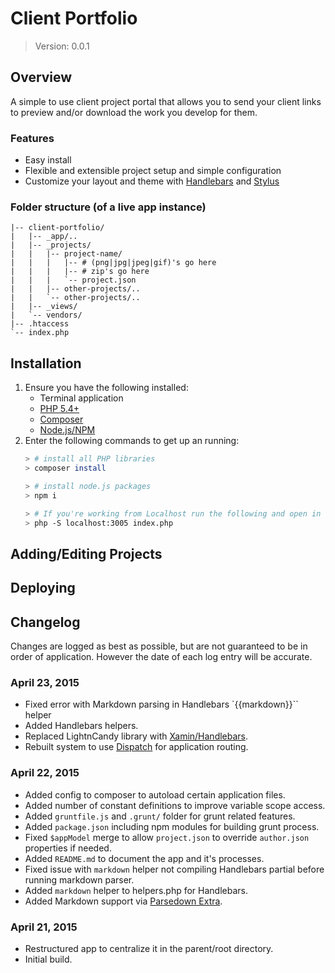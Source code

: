 # Client Portfolio

> Version: 0.0.1


## Overview

A simple to use client project portal that allows you to send your client links to preview and/or download the work you develop for them.

### Features

- Easy install
- Flexible and extensible project setup and simple configuration
- Customize your layout and theme with [Handlebars](http://handlebarsjs.com/) and [Stylus](https://learnboost.github.io/stylus/)

### Folder structure (of a live app instance)

    |-- client-portfolio/
    |   |-- _app/..
    |   |-- _projects/
    |   |   |-- project-name/
    |   |   |   |-- # (png|jpg|jpeg|gif)'s go here
    |   |   |   |-- # zip's go here
    |   |   |   `-- project.json
    |   |   |-- other-projects/..
    |   |   `-- other-projects/..
    |   |-- _views/
    |   `-- vendors/
    |-- .htaccess
    `-- index.php

## Installation

1. Ensure you have the following installed:
    - Terminal application
    - [PHP 5.4+](https://php.net/downloads.php)
    - [Composer](https://getcomposer.org/download/)
    - [Node.js/NPM](https://nodejs.org/)
1. Enter the following commands to get up an running:
    ```bash
    > # install all PHP libraries
    > composer install

    > # install node.js packages
    > npm i

    > # If you're working from Localhost run the following and open in browser
    > php -S localhost:3005 index.php
    ```


## Adding/Editing Projects




## Deploying


## Changelog

Changes are logged as best as possible, but are not guaranteed to be in order of application. However the date of each log entry will be accurate.

### April 23, 2015

- Fixed error with Markdown parsing in Handlebars `{{markdown}}`` helper
- Added Handlebars helpers.
- Replaced LightnCandy library with [Xamin/Handlebars](https://github.com/XaminProject/handlebars.php).
- Rebuilt system to use [Dispatch](https://github.com/badphp/dispatch) for application routing.

### April 22, 2015

- Added config to composer to autoload certain application files.
- Added number of constant definitions to improve variable scope access.
- Added `gruntfile.js` and `.grunt/` folder for grunt related features.
- Added `package.json` including npm modules for building grunt process.
- Fixed `$appModel` merge to allow `project.json` to override `author.json` properties if needed.
- Added `README.md` to document the app and it's processes.
- Fixed issue with `markdown` helper not compiling Handlebars partial before running markdown parser.
- Added `markdown` helper to helpers.php for Handlebars.
- Added Markdown support via [Parsedown Extra](https://github.com/erusev/parsedown-extra).


### April 21, 2015

- Restructured app to centralize it in the parent/root directory.
- Initial build.
